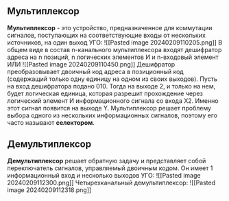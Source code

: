 ## Мультиплексор
**Мультиплексор** - это устройство, предназначенное для коммутации сигналов, поступающих на соответствующие входы от нескольких источников, на один выход
УГО:
![[Pasted image 20240209110205.png]]
В общем виде в состав n-канального мультиплексора входят дешифратор адреса на n позиций, n логических элементов И и n-входовый элемент ИЛИ
![[Pasted image 20240209110450.png]]
Дешифратор преобразовывает двоичный код адреса в позиционный код (содержащий только одну единицу на одном из своих выходов). Пусть на вход дешифратора подано 010. Тогда на выходе 2, и только на нем, будет логическая единица, которая разрешит прохождение через логический элемент И информационного сигнала со входа X2. Именно 
этот сигнал появится на выходе Y. 
Мультиплексор решает проблему выбора одного из нескольких информационных сигналов, поэтому его часто называют **селектором**. 
## Демультиплексор
**Демультиплексор** решает обратную задачу и представляет собой переключатель сигналов, управляемый двоичным кодом. Он имеет 1 информационный вход и несколько выходов
УГО:
![[Pasted image 20240209112300.png]]
Четырехканальный демультиплексор:
![[Pasted image 20240209112318.png]]
